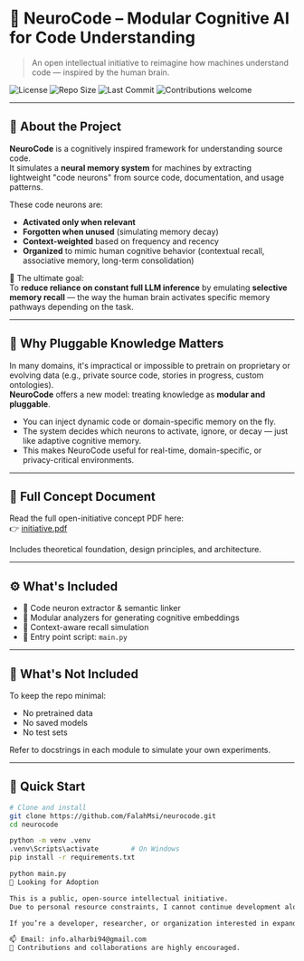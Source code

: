 # 🧠 NeuroCode – Modular Cognitive AI for Code Understanding

> An open intellectual initiative to reimagine how machines understand code — inspired by the human brain.

![License](https://img.shields.io/github/license/FalahMsi/neurocode)
![Repo Size](https://img.shields.io/github/repo-size/FalahMsi/neurocode)
![Last Commit](https://img.shields.io/github/last-commit/FalahMsi/neurocode)
![Contributions welcome](https://img.shields.io/badge/contributions-welcome-brightgreen.svg)

---

## 📘 About the Project

**NeuroCode** is a cognitively inspired framework for understanding source code.  
It simulates a **neural memory system** for machines by extracting lightweight "code neurons" from source code, documentation, and usage patterns.

These code neurons are:

- **Activated only when relevant**
- **Forgotten when unused** (simulating memory decay)
- **Context-weighted** based on frequency and recency
- **Organized** to mimic human cognitive behavior (contextual recall, associative memory, long-term consolidation)

🎯 The ultimate goal:  
To **reduce reliance on constant full LLM inference** by emulating **selective memory recall** — the way the human brain activates specific memory pathways depending on the task.

---

## 🧩 Why Pluggable Knowledge Matters

In many domains, it's impractical or impossible to pretrain on proprietary or evolving data (e.g., private source code, stories in progress, custom ontologies).  
**NeuroCode** offers a new model: treating knowledge as **modular and pluggable**.

- You can inject dynamic code or domain-specific memory on the fly.
- The system decides which neurons to activate, ignore, or decay — just like adaptive cognitive memory.
- This makes NeuroCode useful for real-time, domain-specific, or privacy-critical environments.

---

## 📄 Full Concept Document

Read the full open-initiative concept PDF here:  
👉 [initiative.pdf](./initiative.pdf)

Includes theoretical foundation, design principles, and architecture.

---

## ⚙️ What's Included

- 🧠 Code neuron extractor & semantic linker
- 🧩 Modular analyzers for generating cognitive embeddings
- 🔁 Context-aware recall simulation
- 🧪 Entry point script: `main.py`

---

## 🚫 What's Not Included

To keep the repo minimal:

- No pretrained data
- No saved models
- No test sets

Refer to docstrings in each module to simulate your own experiments.

---

## 🚀 Quick Start

```bash
# Clone and install
git clone https://github.com/FalahMsi/neurocode.git
cd neurocode

python -m venv .venv
.venv\Scripts\activate        # On Windows
pip install -r requirements.txt

python main.py
🙋 Looking for Adoption

This is a public, open-source intellectual initiative.
Due to personal resource constraints, I cannot continue development alone.

If you’re a developer, researcher, or organization interested in expanding or building upon this concept — you’re welcome to fork, adapt, or reach out.

📫 Email: info.alharbi94@gmail.com
🤝 Contributions and collaborations are highly encouraged.